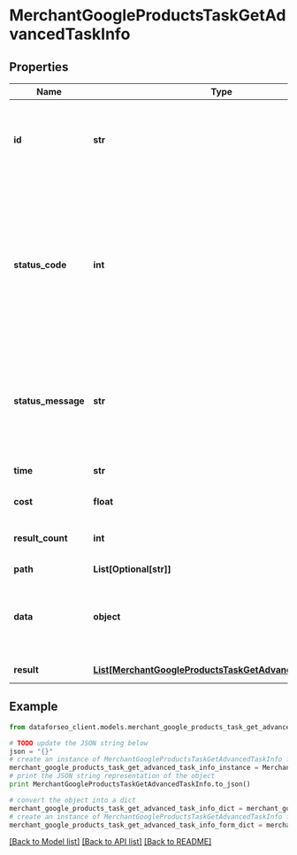 # MerchantGoogleProductsTaskGetAdvancedTaskInfo


## Properties

Name | Type | Description | Notes
------------ | ------------- | ------------- | -------------
**id** | **str** | task identifier unique task identifier in our system in the UUID format | [optional] 
**status_code** | **int** | status code of the task generated by DataForSEO, can be within the following range: 10000-60000 you can find the full list of the response codes here | [optional] 
**status_message** | **str** | informational message of the task you can find the full list of general informational messages here | [optional] 
**time** | **str** | execution time, seconds | [optional] 
**cost** | **float** | total tasks cost, USD | [optional] 
**result_count** | **int** | number of elements in the result array | [optional] 
**path** | **List[Optional[str]]** | URL path | [optional] 
**data** | **object** | contains the same parameters that you specified in the POST request | [optional] 
**result** | [**List[MerchantGoogleProductsTaskGetAdvancedResultInfo]**](MerchantGoogleProductsTaskGetAdvancedResultInfo.md) | array of results | [optional] 

## Example

```python
from dataforseo_client.models.merchant_google_products_task_get_advanced_task_info import MerchantGoogleProductsTaskGetAdvancedTaskInfo

# TODO update the JSON string below
json = "{}"
# create an instance of MerchantGoogleProductsTaskGetAdvancedTaskInfo from a JSON string
merchant_google_products_task_get_advanced_task_info_instance = MerchantGoogleProductsTaskGetAdvancedTaskInfo.from_json(json)
# print the JSON string representation of the object
print MerchantGoogleProductsTaskGetAdvancedTaskInfo.to_json()

# convert the object into a dict
merchant_google_products_task_get_advanced_task_info_dict = merchant_google_products_task_get_advanced_task_info_instance.to_dict()
# create an instance of MerchantGoogleProductsTaskGetAdvancedTaskInfo from a dict
merchant_google_products_task_get_advanced_task_info_form_dict = merchant_google_products_task_get_advanced_task_info.from_dict(merchant_google_products_task_get_advanced_task_info_dict)
```
[[Back to Model list]](../README.md#documentation-for-models) [[Back to API list]](../README.md#documentation-for-api-endpoints) [[Back to README]](../README.md)


